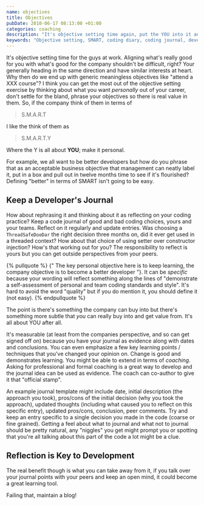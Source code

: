 ```yaml
---
name: objectives
title: Objectives
pubDate: 2010-06-17 08:13:00 +01:00
categories: coaching
description: "It's objective setting time again, put the YOU into it and be SMART about your goals."
keywords: "Objective setting, SMART, coding diary, coding journal, developer journal"
---
```


It's objective setting time for the guys at work. Aligning what's really good for you with what's good for the company shouldn't be difficult, right? Your generally heading in the same direction and have similar interests at heart. Why then do we end up with generic meaningless objectives like "attend a XXX course"? I think you can get the most out of the objective setting exercise by thinking about what you want _personally_ out of your career, don't settle for the bland, phrase your objectives so there is real value in them. So, if the company think of them in terms of
  
> S.M.A.R.T

I like the think of them as

> S.M.A.R.T.Y
  
Where the Y is all about __YOU__; make it personal.

<!-- more -->

For example, we all want to be better developers but how do you phrase that as an acceptable business objective that management can neatly label it, put in a box and pull out in twelve months time to see if it's flourished? Defining "better" in terms of SMART isn't going to be easy.

## Keep a Developer's Journal

How about rephrasing it and thinking about it as reflecting on your coding practice? Keep a code journal of good and bad coding choices, yours and your teams. Reflect on it regularly and update entries. Was choosing a `ThreadSafeDooDar` the right decision three months on, did it ever get used in a threaded context? How about that choice of using setter over constructor injection? How's that working out for you? The responsibility to reflect is yours but you can get outside perspectives from your peers.

{% pullquote %}
{" The key personal objective here is to keep learning, the company objective is to become a better developer "}. It can be _specific_ because your wording will reflect something along the lines of "demonstrate a self-assessment of personal and team coding standards and style". It's hard to avoid the word "quality" but if you do mention it, you should define it (not easy).
{% endpullquote %}

The point is there's something the company can buy into but there's something more subtle that _you_ can really buy into and get value from. It's all about YOU after all.
  
It's measurable (at least from the companies perspective, and so can get signed off on) because you have your journal as evidence along with dates and conclusions. You can even emphasize a few key learning points / techniques that you've changed your opinion on. Change is good and demonstrates learning. You might be able to extend in terms of _coaching_. Asking for professional and formal coaching is a great way to develop and the journal idea can be used as evidence. The coach can co-author to give it that "official stamp".

  
An example journal template might include date, initial description (the approach you took), pros/cons of the initial decision (why you took the approach), updated thoughts (including what caused you to reflect on this specific entry), updated pros/cons, conclusion, peer comments. Try and keep an entry specific to a single decision you made in the code (coarse or fine grained). Getting a feel about what to journal and what not to journal should be pretty natural, any "niggles" you get might prompt you or spotting that you're all talking about this part of the code a lot might be a clue.


## Reflection is Key to Development
  
The real benefit though is what you can take away from it, if you talk over your journal points with your peers and keep an open mind, it could become a great learning tool.

Failing that, maintain a blog!

  
  





